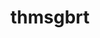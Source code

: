 ---
title: thmsgbrt
github: https://github.com/thmsgbrt
mode: dark
transition: 3s
archetype:
  - Little Bit of Everything
---